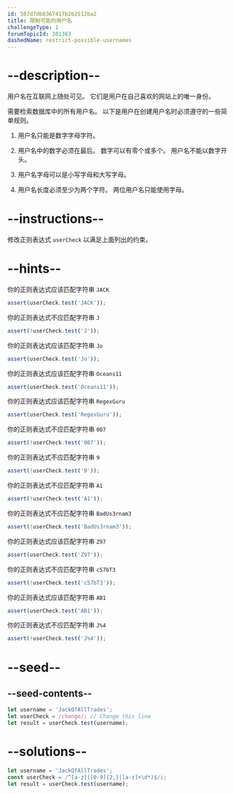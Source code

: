 ```yaml
---
id: 587d7db8367417b2b2512ba2
title: 限制可能的用户名
challengeType: 1
forumTopicId: 301363
dashedName: restrict-possible-usernames
---
```


# --description--

用户名在互联网上随处可见。 它们是用户在自己喜欢的网站上的唯一身份。

需要检索数据库中的所有用户名。 以下是用户在创建用户名时必须遵守的一些简单规则。

1. 用户名只能是数字字母字符。

2. 用户名中的数字必须在最后。 数字可以有零个或多个。 用户名不能以数字开头。

3. 用户名字母可以是小写字母和大写字母。

4. 用户名长度必须至少为两个字符。 两位用户名只能使用字母。

# --instructions--

修改正则表达式 `userCheck` 以满足上面列出的约束。

# --hints--

你的正则表达式应该匹配字符串 `JACK`

```js
assert(userCheck.test('JACK'));
```

你的正则表达式不应匹配字符串 `J`

```js
assert(!userCheck.test('J'));
```

你的正则表达式应该匹配字符串 `Jo`

```js
assert(userCheck.test('Jo'));
```

你的正则表达式应该匹配字符串 `Oceans11`

```js
assert(userCheck.test('Oceans11'));
```

你的正则表达式应该匹配字符串 `RegexGuru`

```js
assert(userCheck.test('RegexGuru'));
```

你的正则表达式不应匹配字符串 `007`

```js
assert(!userCheck.test('007'));
```

你的正则表达式不应匹配字符串 `9`

```js
assert(!userCheck.test('9'));
```

你的正则表达式不应匹配字符串 `A1`

```js
assert(!userCheck.test('A1'));
```

你的正则表达式不应匹配字符串 `BadUs3rnam3`

```js
assert(!userCheck.test('BadUs3rnam3'));
```

你的正则表达式应该匹配字符串 `Z97`

```js
assert(userCheck.test('Z97'));
```

你的正则表达式不应匹配字符串 `c57bT3`

```js
assert(!userCheck.test('c57bT3'));
```

你的正则表达式应该匹配字符串 `AB1`

```js
assert(userCheck.test('AB1'));
```

你的正则表达式不应匹配字符串 `J%4`

```js
assert(!userCheck.test('J%4'));
```

# --seed--

## --seed-contents--

```js
let username = 'JackOfAllTrades';
let userCheck = /change/; // Change this line
let result = userCheck.test(username);
```

# --solutions--

```js
let username = 'JackOfAllTrades';
const userCheck = /^[a-z]([0-9]{2,}|[a-z]+\d*)$/i;
let result = userCheck.test(username);
```
